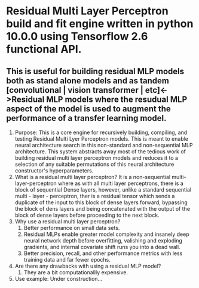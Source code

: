 #  Residual Multi Layer Perceptron build and fit engine written in python 10.0.0 using Tensorflow 2.6 functional API. 
## This is useful for building residual MLP models both as stand alone models and as tandem [convolutional | vision transformer | etc]<->Residual MLP models where the resudual MLP aspect of the model is used to augment the performance of a transfer learning model.

1. Purpose: This is a core engine for recursively building, compiling, and testing Residual Multi Lyer Perceptron models. This is meant to enable neural architecture search in this non-standard and non-sequential MLP architecture. This system abstracts away most of the tedious work of building residual multi layer perceptron models and reduces it to a selection of any suitable permutations of this neural architecture constructor's hyperparameters.
2. What is a residual multi layer perceptron? It is a non-sequential multi-layer-perceptron where as with all multi layer perceptrons, there is a block of sequential Dense layers, however, unlike a standard sequential multi - layer - perceptron, ther is a residual tensor which sends a duplicate of the input to this block of dense layers forward, bypassing the block of dens layers and being concatenated with the output of the block of dense layers before proceeding to the next block.
3. Why use a residual multi layer perceptron?
    1. Better performance on small data sets.
    2. Residual MLPs enable greater model complexity and insanely deep neural network depth before overfitting, valishing and exploding gradients, and internal covariate shift runs you into a dead wall.
    3. Better precision, recall, and other performance metrics with less training data and far fewer epochs.
4. Are there any drawbacks with using a residual MLP model?
    1. They are a bit computationallly expensive.    
4. Use example:
    Under construction...